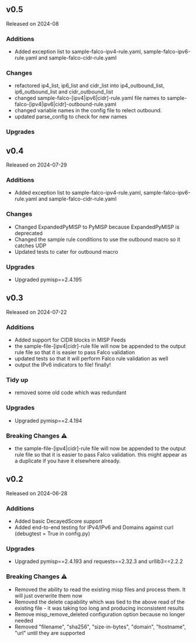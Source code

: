 ## v0.5

Released on 2024-08

### Additions
* Added exception list to sample-falco-ipv4-rule.yaml, sample-falco-ipv6-rule.yaml and sample-falco-cidr-rule.yaml

### Changes
* refactored ip4_list, ip6_list and cidr_list into ip4_outbound_list, ip6_outbound_list and cidr_outbound_list
* changed sample-falco-[ipv4|ipv6|cidr]-rule.yaml file names to sample-falco-[ipv4|ipv6|cidr]-outbound-rule.yaml
* changed variable names in the config file to relect outbound.
* updated parse_config to check for new names

### Upgrades




## v0.4

Released on 2024-07-29

### Additions
* Added exception list to sample-falco-ipv4-rule.yaml, sample-falco-ipv6-rule.yaml and sample-falco-cidr-rule.yaml

### Changes
* Changed ExpandedPyMISP to PyMISP because ExpandedPyMISP is deprecated
* Changed the sample rule conditions to use the outbound macro so it catches UDP
* Updated tests to cater for outbound macro

### Upgrades
* Upgraded pymisp==2.4.195

## v0.3

Released on 2024-07-22

### Additions
* Added support for CIDR blocks in MISP Feeds
* the sample-file-[ipv4|cidr]-rule file will now be appended to the output rule file so that it is easier to pass Falco validation
* updated tests so that it will perform Falco rule validation as well
* output the IPv6 indicators to file!  finally!

### Tidy up
* removed some old code which was redundant

### Upgrades
* Upgraded pymisp==2.4.194

### Breaking Changes :warning:
* the sample-file-[ipv4|cidr]-rule file will now be appended to the output rule file so that it is easier to pass Falco validation.  this might appear as a duplicate if you have it elsewhere already.

## v0.2

Released on 2024-06-28

### Additions
* Added basic DecayedScore support
* Added end-to-end testing for IPv4/IPv6 and Domains against curl (debugtest = True in config.py)

### Upgrades
* Upgraded pymisp==2.4.193 and requests==2.32.3 and urllib3==2.2.2

### Breaking Changes :warning:
* Removed the ability to read the existing misp files and process them.  It will just overwrite them now
* Removed the delete capability which was tied to the above read of the existing file - it was taking too long and producing inconsistent results
* Remove misp_remove_deleted configuration option because no longer needed
* Removed "filename", "sha256", "size-in-bytes", "domain", "hostname", "url" until they are supported
